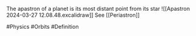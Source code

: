The apastron of a planet is its most distant point from its star
![[Apastron 2024-03-27 12.08.48.excalidraw]]
See [[Periastron]]

#Physics #Orbits #Definition 